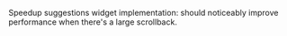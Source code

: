 Speedup suggestions widget implementation: should noticeably improve performance when there's a large scrollback.

